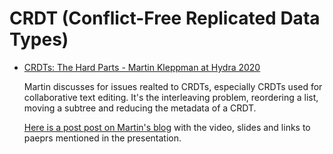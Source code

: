 # CRDT (Conflict-Free Replicated Data Types)

* [CRDTs: The Hard Parts - Martin Kleppman at Hydra 2020](https://www.youtube.com/watch?v=PMVBuMK_pJY)

  Martin discusses for issues realted to CRDTs, especially CRDTs used for collaborative text editing.
  It's the interleaving problem, reordering a list, moving a subtree and reducing the metadata of a CRDT.

  [Here is a post post on Martin's blog](https://martin.kleppmann.com/2020/07/06/crdt-hard-parts-hydra.html) with the video, slides and links to paeprs mentioned in the presentation.
